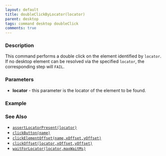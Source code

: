 ```yaml
---
layout: default
title: doubleClickByLocator(locator)
parent: desktop
tags: command desktop doubleClick
comments: true
---
```


### Description
This command performs a double click on the element identified by `locator`. If no desktop element can be resolved via
the specified `locator`, the corresponding step will `FAIL`.


### Parameters
- **locator** -  this parameter is the locator of the element to be found.


### Example


### See Also
- [`assertLocatorPresent(locator)`](assertLocatorPresent(locator))
- [`clickButton(name)`](clickButton(name))
- [`clickElementOffset(name,xOffset,yOffset)`](clickElementOffset(name,xOffset,yOffset))
- [`clickOffset(locator,xOffset,yOffset)`](clickOffset(locator,xOffset,yOffset))
- [`waitForLocator(locator,maxWaitMs)`](waitForLocator(locator,maxWaitMs))
